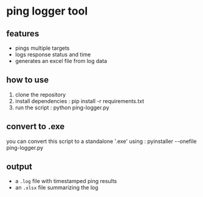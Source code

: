 # ping logger tool

## features
- pings multiple targets
- logs response status and time 
- generates an excel file from log data

## how to use 
1. clone the repository
2. install dependencies : pip install -r requirements.txt
3. run the script : python ping-logger.py

## convert to .exe
you can convert this script to a standalone '.exe' using : pyinstaller --onefile ping-logger.py


## output
- a `.log` file with timestamped ping results
- an `.xlsx` file summarizing the log

